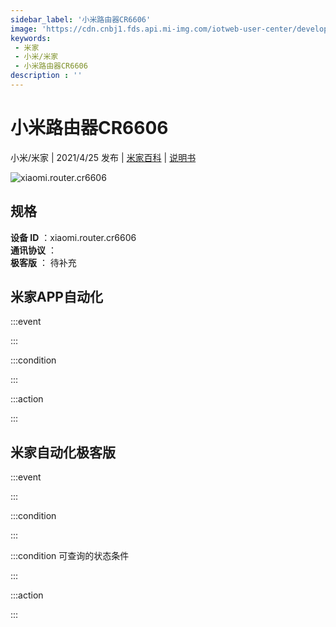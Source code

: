 ```yaml
---
sidebar_label: '小米路由器CR6606'
image: 'https://cdn.cnbj1.fds.api.mi-img.com/iotweb-user-center/developer_1679048939216Xy7BWEDd.png?GalaxyAccessKeyId=AKVGLQWBOVIRQ3XLEW&Expires=9223372036854775807&Signature=BAKrlef6UgzZhlgzXqJsXmhqSu4='
keywords: 
 - 米家
 - 小米/米家
 - 小米路由器CR6606
description : ''
---
```

# 小米路由器CR6606

小米/米家 | 2021/4/25 发布 | [米家百科](https://home.mi.com/webapp/content/baike/product/index.html?model=xiaomi.router.cr6606) | [说明书](https://home.mi.com/views/introduction.html?model=xiaomi.router.cr6606&region=cn)

![xiaomi.router.cr6606](https://cdn.cnbj1.fds.api.mi-img.com/iotweb-user-center/developer_1679048939216Xy7BWEDd.png?GalaxyAccessKeyId=AKVGLQWBOVIRQ3XLEW&Expires=9223372036854775807&Signature=BAKrlef6UgzZhlgzXqJsXmhqSu4=)

## 规格  
> 
**设备 ID** ：xiaomi.router.cr6606  
**通讯协议** ：  
**极客版**  ： 待补充 


## 米家APP自动化  

:::event  

:::

:::condition  

:::

:::action   

:::

## 米家自动化极客版  

:::event  

:::

:::condition  

:::

:::condition 可查询的状态条件  

:::

:::action  

:::

        
